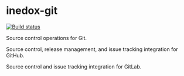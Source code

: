 # inedox-git

[![Build status](https://ci.appveyor.com/api/projects/status/luyxpuugjvxvlwm0/branch/master?svg=true)](https://ci.appveyor.com/project/Inedo/inedox-git/branch/master)

Source control operations for Git.

Source control, release management, and issue tracking integration for GitHub.

Source control and issue tracking integration for GitLab.
